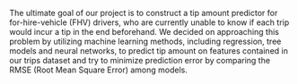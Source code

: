 The ultimate goal of our project is to construct a tip amount predictor for for-hire-vehicle (FHV) drivers, who are currently unable to know if each trip would incur a tip in the end beforehand. 
We decided on approaching this problem by utilizing machine learning methods, including regression, tree models and neural networks, to predict tip amount on features contained in our trips dataset and try to minimize prediction error by comparing the RMSE (Root Mean Square Error) among models.
